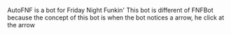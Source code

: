 AutoFNF is a bot for Friday Night Funkin'
This bot is different of FNFBot because the concept of this bot is when the bot notices a arrow, he click at the arrow
